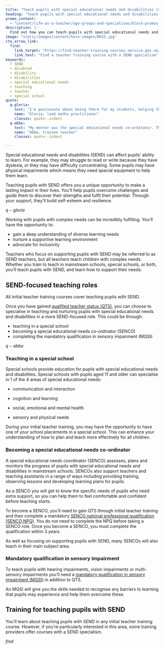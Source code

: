 ```yaml
---
title: "Teach pupils with special educational needs and disabilities (SEND)"
heading: "Teach pupils with special educational needs and disabilities (SEND)"
promo_content:
  - "content/life-as-a-teacher/age-groups-and-specialisms/block-promos-send"
description: |-
  Find out how you can teach pupils with special educational needs and disabilities (SEND) and how to become a special educational needs coordinator (SENCO).
image: "static/images/content/hero-images/0032.jpg"
cta_arrow_link:
  find:
    link_target: "https://find-teacher-training-courses.service.gov.uk/results?send_courses=true&applications_open=true&order=course_name_ascending"
    link_text: "Find a teacher training course with a SEND specialism"
keywords:
  - SEND
  - disabled
  - disability  
  - disabilities
  - special educational needs
  - teaching
  - teacher
  - special school
quote:
  q-gloria:
    text: "I'm passionate about being there for my students, helping them see their potential and overcome their own challenges."
    name: "Gloria, lead maths practitioner"
    classes: quote--indent
  q-abbe:
    text: "My mentor was the special educational needs co-ordinator. This meant I was able to learn more about this role and improve my understanding of the strategies and support available for children with special educational needs and disabilities."
    name: "Abbe, trainee teacher"
    classes: quote--indent

---
```

Special educational needs and disabilities (SEND) can affect pupils’ ability to learn. For example, they may struggle to read or write because they have dyslexia, or they may have difficulty concentrating. Some pupils may have physical impairments which means they need special equipment to help them learn.  

Teaching pupils with SEND offers you a unique opportunity to make a lasting impact in their lives. You’ll help pupils overcome challenges and guide them to discover their strengths and fulfil their potential. Through your support, they’ll build self-esteem and resilience. 

$q-gloria$

Working with pupils with complex needs can be incredibly fulfilling. You’ll have the opportunity to: 

* gain a deep understanding of diverse learning needs 
* nurture a supportive learning environment  
* advocate for inclusivity  

Teachers who focus on supporting pupils with SEND may be referred to as SEND teachers, but all teachers teach children with complex needs. Whether you train to teach in mainstream schools, special schools, or both, you’ll teach pupils with SEND, and learn how to support their needs.


## SEND-focused teaching roles

All initial teacher training courses cover teaching pupils with SEND. 

Once you have gained [qualified teacher status (QTS)](/train-to-be-a-teacher/what-is-qts), you can choose to specialise in teaching and nurturing pupils with special educational needs and disabilities in a more SEND-focused role. This could be through:
  
* teaching in a special school
* becoming a special educational needs co-ordinator (SENCO)
* completing the mandatory qualification in sensory impairment (MQSI)

$q-abbe$


### Teaching in a special school

Special schools provide education for pupils with special educational needs and disabilities. Special schools with pupils aged 11 and older can specialise in 1 of the 4 areas of special educational needs: 

* communication and interaction 

* cognition and learning 

* social, emotional and mental health 

* sensory and physical needs 

During your initial teacher training, you may have the opportunity to have one of your school placements in a special school. This can enhance your understanding of how to plan and teach more effectively for all children.  

### Becoming a special educational needs co-ordinator

A special educational needs coordinator (SENCO) assesses, plans and monitors the progress of pupils with special educational needs and disabilities in mainstream schools. SENCOs also support teachers and teaching assistants in a range of ways including providing training, observing lessons and developing learning plans for pupils. 

As a SENCO you will get to know the specific needs of pupils who need extra support, so you can help them to feel comfortable and confident before teaching starts. 

To become a SENCO, you’ll need to gain QTS through initial teacher training and then complete a mandatory [SENCO national professional qualification (SENCO NPQ)](https://www.gov.uk/guidance/special-educational-needs-co-ordinators-national-professional-qualification). You do not need to complete the NPQ before taking a SENCO role. Once you become a SENCO, you must complete the qualification within 3 years. 

As well as focusing on supporting pupils with SEND, many SENCOs will also teach in their main subject area. 

### Mandatory qualification in sensory impairment

To teach pupils with hearing impairments, vision impairments or multi-sensory impairments you’ll need a [mandatory qualification in sensory impairment (MQSI)](https://www.gov.uk/guidance/mandatory-qualifications-specialist-teachers) in addition to QTS.  

An MQSI will give you the skills needed to recognise any barriers to learning that pupils may experience and help them overcome these. 

## Training for teaching pupils with SEND

You'll learn about teaching pupils with SEND in any initial teacher training course. However, if you're particularly interested in this area, some training providers offer courses with a SEND specialism.

$find$
